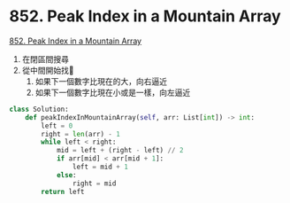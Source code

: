 # 852. Peak Index in a Mountain Array

[852. Peak Index in a Mountain Array](https://leetcode.com/problems/peak-index-in-a-mountain-array/)

1. 在閉區間搜尋
2. 從中間開始找
   1. 如果下一個數字比現在的大，向右逼近
   2. 如果下一個數字比現在小或是一樣，向左逼近

```python
class Solution:
    def peakIndexInMountainArray(self, arr: List[int]) -> int:
        left = 0
        right = len(arr) - 1
        while left < right:
            mid = left + (right - left) // 2
            if arr[mid] < arr[mid + 1]:
                left = mid + 1
            else:
                right = mid
        return left
```

